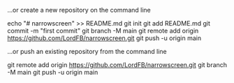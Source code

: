 …or create a new repository on the command line

echo "# narrowscreen" >> README.md
git init
git add README.md
git commit -m "first commit"
git branch -M main
git remote add origin https://github.com/LordFB/narrowscreen.git
git push -u origin main
                

…or push an existing repository from the command line

git remote add origin https://github.com/LordFB/narrowscreen.git
git branch -M main
git push -u origin main
